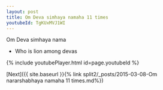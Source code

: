 ```yaml
---
layout: post
title: Om Deva simhaya namaha 11 times
youtubeId: TgKUxMVJ1WI
---
```

 
 
Om Deva simhaya nama 
 
 -  Who is lion among devas 
 
  
 
  
 
 
 
 
 
 


{% include youtubePlayer.html id=page.youtubeId %}
 
[Next]({{ site.baseurl }}{% link  split2/_posts/2015-03-08-Om nararshabhaya namaha 11 times.md%})
 
